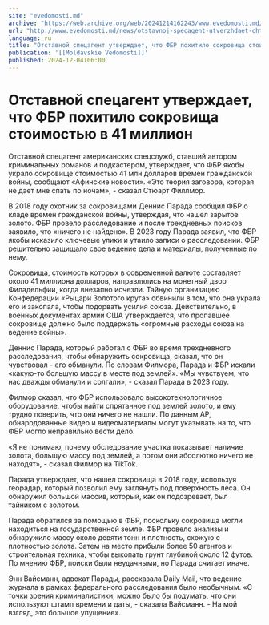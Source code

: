 ```yaml
---
site: "evedomosti.md"
archive: "https://web.archive.org/web/20241214162243/www.evedomosti.md/news/otstavnoj-specagent-utverzhdaet-chto-fbr-pohitilo-sokrovisha"
url: "http://www.evedomosti.md/news/otstavnoj-specagent-utverzhdaet-chto-fbr-pohitilo-sokrovisha"
language: ru
title: "Отставной спецагент утверждает, что ФБР похитило сокровища стоимостью в 41 миллион"
publication: '[[Moldavskie Vedomosti]]'
published: 2024-12-04T06:00
---
```


# Отставной спецагент утверждает, что ФБР похитило сокровища стоимостью в 41 миллион

Отставной спецагент американских спецслужб, ставший автором криминальных романов и подкастером, утверждает, что ФБР якобы украло сокровище стоимостью 41 млн долларов времен гражданской войны, сообщают «Афинские новости». «Это теория заговора, которая не дает мне спать по ночам», - сказал Стюарт Филлмор.

В 2018 году охотник за сокровищами Деннис Парада сообщил ФБР о кладе времен гражданской войны, утверждая, что нашел зарытое золото. ФБР провело расследование и после трехдневных поисков заявило, что «ничего не найдено». В 2023 году Парада заявил, что ФБР якобы исказило ключевые улики и утаило записи о расследовании. ФБР решительно защищало свое ведение дела и материалы, полученные по нему.

Сокровища, стоимость которых в современной валюте составляет около 41 миллиона долларов, направлялись на монетный двор Филадельфии, когда внезапно исчезли. Тайную организацию Конфедерации «Рыцари Золотого круга» обвинили в том, что она украла его и закопала, чтобы подорвать усилия союза. Действительно, в военных документах армии США утверждается, что пропавшее сокровище должно было поддержать «огромные расходы союза на ведение войны».

Деннис Парада, который работал с ФБР во время трехдневного расследования, чтобы обнаружить сокровища, сказал, что он чувствовал - его обманули. По словам Филмора, Парада и ФБР искали «какую-то большую массу в месте под землей». «Мы чувствуем, что нас дважды обманули и солгали», - сказал Парада в 2023 году.

Филмор сказал, что ФБР использовало высокотехнологичное оборудование, чтобы найти спрятанное под землей золото, и ему трудно поверить, что они ничего не нашли. По данным AP, обнародованные видео и видеоматериалы могут указывать на то, что ФБР могло неправильно вести дело.

«Я не понимаю, почему обследование участка показывает наличие золота, большую массу под землей, а потом они абсолютно ничего не находят», - сказал Филмор на TikTok.

Парада утверждает, что нашел сокровища в 2018 году, используя георадар, который позволил ему заглянуть под поверхность леса. Он обнаружил большой массив, который, как он подозревает, был тайником с золотом.

Парада обратился за помощью в ФБР, поскольку сокровища могли находиться на государственной земле. ФБР провело анализы и обнаружило массу около девяти тонн и плотность, схожую с плотностью золота. Затем на место прибыли более 50 агентов и строительная техника, чтобы выкопать грунт глубиной около 12 футов. По мнению ФБР, поиски были неудачными, но Парада считает иначе.

Энн Вайсманн, адвокат Парады, рассказала Daily Mail, что ведение журнала в рамках федерального расследования было необычным. «С точки зрения криминалистики, можно было бы подумать, что они используют штамп времени и даты, - сказала Вайсманн. - На мой взгляд, это большое упущение».
